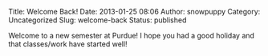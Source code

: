 Title: Welcome Back!
Date: 2013-01-25 08:06
Author: snowpuppy
Category: Uncategorized
Slug: welcome-back
Status: published

Welcome to a new semester at Purdue! I hope you had a good holiday and
that classes/work have started well!
